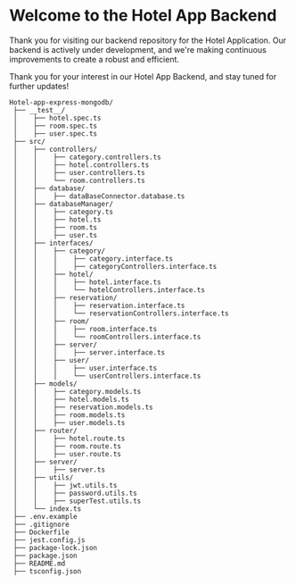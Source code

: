 # Welcome to the Hotel App Backend

Thank you for visiting our backend repository for the Hotel Application. Our backend is actively under development, and we're making continuous improvements to create a robust and efficient.

Thank you for your interest in our Hotel App Backend, and stay tuned for further updates!

```
Hotel-app-express-mongodb/
 ├── __test__/
 │    ├── hotel.spec.ts
 │    ├── room.spec.ts
 │    ├── user.spec.ts
 ├── src/
 │    ├── controllers/
 │    │    ├── category.controllers.ts
 │    │    ├── hotel.controllers.ts
 │    │    ├── user.controllers.ts
 │    │    └── room.controllers.ts
 │    ├── database/
 │    │    ├── dataBaseConnector.database.ts
 │    ├── databaseManager/
 │    │    ├── category.ts
 │    │    ├── hotel.ts
 │    │    ├── room.ts
 │    │    ├── user.ts
 │    ├── interfaces/
 │    │    ├── category/
 │    │    │    ├── category.interface.ts
 │    │    │    ├── categoryControllers.interface.ts
 │    │    ├── hotel/
 │    │    │    ├── hotel.interface.ts
 │    │    │    └── hotelControllers.interface.ts
 │    │    ├── reservation/
 │    │    │    ├── reservation.interface.ts
 │    │    │    └── reservationControllers.interface.ts
 │    │    ├── room/
 │    │    │    ├── room.interface.ts
 │    │    │    └── roomControllers.interface.ts
 │    │    ├── server/
 │    │    │    ├── server.interface.ts
 │    │    ├── user/
 │    │    │    ├── user.interface.ts
 │    │    │    └── userControllers.interface.ts
 │    ├── models/
 │    │    ├── category.models.ts
 │    │    ├── hotel.models.ts
 │    │    ├── reservation.models.ts
 │    │    ├── room.models.ts
 │    │    ├── user.models.ts
 │    ├── router/
 │    │    ├── hotel.route.ts
 │    │    ├── room.route.ts
 │    │    ├── user.route.ts
 │    ├── server/
 │    │    ├── server.ts
 │    ├── utils/
 │    │    ├── jwt.utils.ts
 │    │    ├── password.utils.ts
 │    │    ├── superTest.utils.ts
 │    └── index.ts
 ├── .env.example
 ├── .gitignore
 ├── Dockerfile
 ├── jest.config.js
 ├── package-lock.json
 ├── package.json
 ├── README.md
 ├── tsconfig.json
